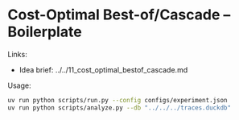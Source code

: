 
# Cost-Optimal Best-of/Cascade – Boilerplate

Links:
- Idea brief: ../../11_cost_optimal_bestof_cascade.md

Usage:
```bash
uv run python scripts/run.py --config configs/experiment.json
uv run python scripts/analyze.py --db "../../../traces.duckdb"
```
